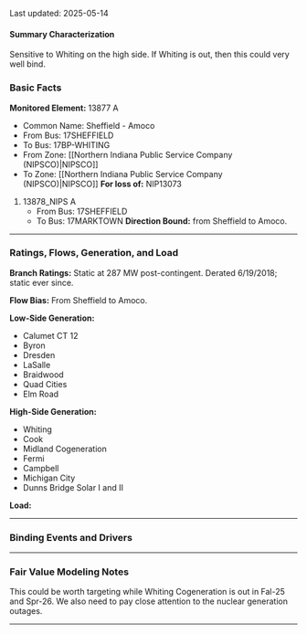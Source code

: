 Last updated: 2025-05-14
#### Summary Characterization
Sensitive to Whiting on the high side. If Whiting is out, then this could very well bind.
### Basic Facts
**Monitored Element:** 13877 A
- Common Name: Sheffield - Amoco
- From Bus: 17SHEFFIELD
- To Bus: 17BP-WHITING
- From Zone: [[Northern Indiana Public Service Company (NIPSCO)|NIPSCO]]
- To Zone: [[Northern Indiana Public Service Company (NIPSCO)|NIPSCO]]
**For loss of:** NIP13073
1. 13878_NIPS A
    - From Bus: 17SHEFFIELD
    - To Bus: 17MARKTOWN
**Direction Bound:** from Sheffield to Amoco.

---
### Ratings, Flows, Generation, and Load
**Branch Ratings:**
Static at 287 MW post-contingent. Derated 6/19/2018; static ever since.

**Flow Bias:**
From Sheffield to Amoco.

**Low-Side Generation:**
- Calumet CT 12
- Byron
- Dresden
- LaSalle
- Braidwood
- Quad Cities
- Elm Road

**High-Side Generation:**
- Whiting
- Cook
- Midland Cogeneration
- Fermi
- Campbell
- Michigan City
- Dunns Bridge Solar I and II

**Load:**

---
### Binding Events and Drivers
---
### Fair Value Modeling Notes
This could be worth targeting while Whiting Cogeneration is out in Fal-25 and Spr-26. We also need to pay close attention to the nuclear generation outages.

---
